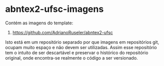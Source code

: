 abntex2-ufsc-imagens
=================


Contém as imagens do template:

1. https://github.com/AdrianoRuseler/abntex2-ufsc

Isto está em um repositório separado por que imagens em repositórios
git, ocupam muito espaço e não devem ser utilizadas. Assim esse repositório 
tem o intuito de ser descartável e preservar o histórico do repositório
original, onde encontra-se realmente o código a ser versionado.






